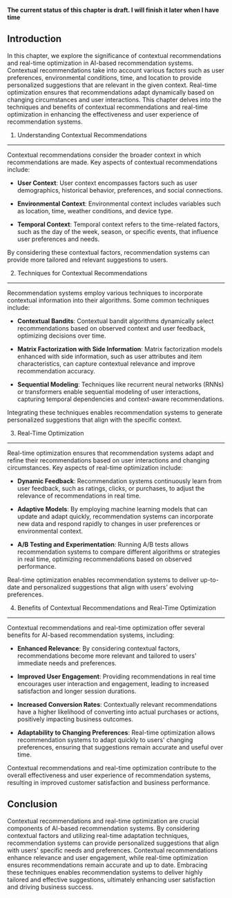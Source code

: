 **The current status of this chapter is draft. I will finish it later when I have time**

Introduction
------------

In this chapter, we explore the significance of contextual recommendations and real-time optimization in AI-based recommendation systems. Contextual recommendations take into account various factors such as user preferences, environmental conditions, time, and location to provide personalized suggestions that are relevant in the given context. Real-time optimization ensures that recommendations adapt dynamically based on changing circumstances and user interactions. This chapter delves into the techniques and benefits of contextual recommendations and real-time optimization in enhancing the effectiveness and user experience of recommendation systems.

1. Understanding Contextual Recommendations
-------------------------------------------

Contextual recommendations consider the broader context in which recommendations are made. Key aspects of contextual recommendations include:

* **User Context**: User context encompasses factors such as user demographics, historical behavior, preferences, and social connections.

* **Environmental Context**: Environmental context includes variables such as location, time, weather conditions, and device type.

* **Temporal Context**: Temporal context refers to the time-related factors, such as the day of the week, season, or specific events, that influence user preferences and needs.

By considering these contextual factors, recommendation systems can provide more tailored and relevant suggestions to users.

2. Techniques for Contextual Recommendations
--------------------------------------------

Recommendation systems employ various techniques to incorporate contextual information into their algorithms. Some common techniques include:

* **Contextual Bandits**: Contextual bandit algorithms dynamically select recommendations based on observed context and user feedback, optimizing decisions over time.

* **Matrix Factorization with Side Information**: Matrix factorization models enhanced with side information, such as user attributes and item characteristics, can capture contextual relevance and improve recommendation accuracy.

* **Sequential Modeling**: Techniques like recurrent neural networks (RNNs) or transformers enable sequential modeling of user interactions, capturing temporal dependencies and context-aware recommendations.

Integrating these techniques enables recommendation systems to generate personalized suggestions that align with the specific context.

3. Real-Time Optimization
-------------------------

Real-time optimization ensures that recommendation systems adapt and refine their recommendations based on user interactions and changing circumstances. Key aspects of real-time optimization include:

* **Dynamic Feedback**: Recommendation systems continuously learn from user feedback, such as ratings, clicks, or purchases, to adjust the relevance of recommendations in real time.

* **Adaptive Models**: By employing machine learning models that can update and adapt quickly, recommendation systems can incorporate new data and respond rapidly to changes in user preferences or environmental context.

* **A/B Testing and Experimentation**: Running A/B tests allows recommendation systems to compare different algorithms or strategies in real time, optimizing recommendations based on observed performance.

Real-time optimization enables recommendation systems to deliver up-to-date and personalized suggestions that align with users' evolving preferences.

4. Benefits of Contextual Recommendations and Real-Time Optimization
--------------------------------------------------------------------

Contextual recommendations and real-time optimization offer several benefits for AI-based recommendation systems, including:

* **Enhanced Relevance**: By considering contextual factors, recommendations become more relevant and tailored to users' immediate needs and preferences.

* **Improved User Engagement**: Providing recommendations in real time encourages user interaction and engagement, leading to increased satisfaction and longer session durations.

* **Increased Conversion Rates**: Contextually relevant recommendations have a higher likelihood of converting into actual purchases or actions, positively impacting business outcomes.

* **Adaptability to Changing Preferences**: Real-time optimization allows recommendation systems to adapt quickly to users' changing preferences, ensuring that suggestions remain accurate and useful over time.

Contextual recommendations and real-time optimization contribute to the overall effectiveness and user experience of recommendation systems, resulting in improved customer satisfaction and business performance.

Conclusion
----------

Contextual recommendations and real-time optimization are crucial components of AI-based recommendation systems. By considering contextual factors and utilizing real-time adaptation techniques, recommendation systems can provide personalized suggestions that align with users' specific needs and preferences. Contextual recommendations enhance relevance and user engagement, while real-time optimization ensures recommendations remain accurate and up to date. Embracing these techniques enables recommendation systems to deliver highly tailored and effective suggestions, ultimately enhancing user satisfaction and driving business success.
